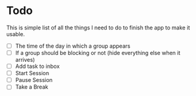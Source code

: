 # Todo

This is simple list of all the things I need to do to finish the app to make it usable.

- [ ] The time of the day in which a group appears
- [ ] If a group should be blocking or not (hide everything else when it arrives)
- [ ] Add task to inbox
- [ ] Start Session
- [ ] Pause Session
- [ ] Take a Break